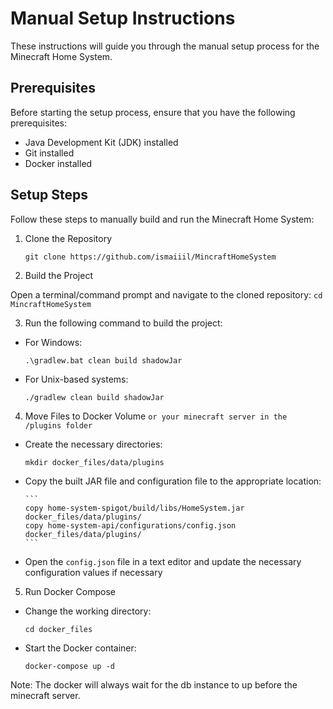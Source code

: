 # Manual Setup Instructions

These instructions will guide you through the manual setup process for the Minecraft Home System.

## Prerequisites

Before starting the setup process, ensure that you have the following prerequisites:

- Java Development Kit (JDK) installed
- Git installed
- Docker installed

## Setup Steps

Follow these steps to manually build and run the Minecraft Home System:

1. Clone the Repository
     ```
    git clone https://github.com/ismaiiil/MincraftHomeSystem
     ```

2. Build the Project

Open a terminal/command prompt and navigate to the cloned repository:
     ```
    cd MincraftHomeSystem
     ```


3. Run the following command to build the project:

- For Windows:

  ```
  .\gradlew.bat clean build shadowJar
  ```

- For Unix-based systems:

  ```
  ./gradlew clean build shadowJar
  ```

4. Move Files to Docker Volume `or your minecraft server in the /plugins folder`

- Create the necessary directories:

  ```
  mkdir docker_files/data/plugins
  ```

- Copy the built JAR file and configuration file to the appropriate location:

      ```
      copy home-system-spigot/build/libs/HomeSystem.jar docker_files/data/plugins/
      copy home-system-api/configurations/config.json docker_files/data/plugins/
      ```


- Open the `config.json` file in a text editor and update the necessary configuration values if necessary

5. Run Docker Compose

- Change the working directory:

  ```
  cd docker_files
  ```

- Start the Docker container:

  ```
  docker-compose up -d
  ```
  
Note: The docker will always wait for the db instance to up before the minecraft server.